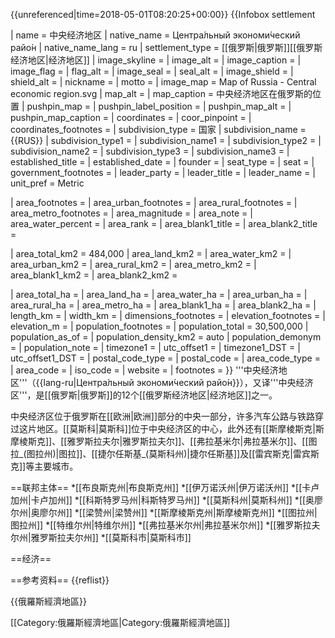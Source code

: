 {{unreferenced|time=2018-05-01T08:20:25+00:00}}
{{Infobox settlement
<!-- See Template:Infobox settlement for additional fields and descriptions -->
| name                    = 中央经济地区
| native_name             = Центра́льный экономи́ческий райо́н
| native_name_lang        = ru
| settlement_type         = [[俄罗斯|俄罗斯]][[俄罗斯经济地区|经济地区]]
| image_skyline           = 
| image_alt               = 
| image_caption           = 
| image_flag              = 
| flag_alt                = 
| image_seal              = 
| seal_alt                = 
| image_shield            = 
| shield_alt              = 
| nickname                = 
| motto                   = 
| image_map               = Map of Russia - Central economic region.svg
| map_alt                 = 
| map_caption             = 中央经济地区在俄罗斯的位置
| pushpin_map             = 
| pushpin_label_position  = 
| pushpin_map_alt         = 
| pushpin_map_caption     = 
| coordinates             = 
| coor_pinpoint           = 
| coordinates_footnotes   = 
| subdivision_type        = 国家
| subdivision_name        = {{RUS}}
| subdivision_type1       = 
| subdivision_name1       = 
| subdivision_type2       = 
| subdivision_name2       = 
| subdivision_type3       = 
| subdivision_name3       = 
| established_title       = 
| established_date        = 
| founder                 = 
| seat_type               = 
| seat                    = 
| government_footnotes    = 
| leader_party            = 
| leader_title            = 
| leader_name             = 
| unit_pref               = Metric
<!-- ALL fields with measurements have automatic unit conversion -->
<!-- for references: use <ref> tags -->
| area_footnotes          = 
| area_urban_footnotes    = <!-- <ref> </ref> -->
| area_rural_footnotes    = <!-- <ref> </ref> -->
| area_metro_footnotes    = <!-- <ref> </ref> -->
| area_magnitude          = <!-- <ref> </ref> -->
| area_note               = 
| area_water_percent      = 
| area_rank               = 
| area_blank1_title       = 
| area_blank2_title       = 
<!-- square kilometers -->
| area_total_km2          = 484,000
| area_land_km2           = 
| area_water_km2          = 
| area_urban_km2          = 
| area_rural_km2          = 
| area_metro_km2          = 
| area_blank1_km2         = 
| area_blank2_km2         = 
<!-- hectares -->
| area_total_ha           = 
| area_land_ha            = 
| area_water_ha           = 
| area_urban_ha           = 
| area_rural_ha           = 
| area_metro_ha           = 
| area_blank1_ha          = 
| area_blank2_ha          = 
| length_km               = 
| width_km                = 
| dimensions_footnotes    = 
| elevation_footnotes     = 
| elevation_m             = 
| population_footnotes    = 
| population_total        = 30,500,000
| population_as_of        = 
| population_density_km2  = auto
| population_demonym      = 
| population_note         = 
| timezone1               = 
| utc_offset1             = 
| timezone1_DST           = 
| utc_offset1_DST         = 
| postal_code_type        = 
| postal_code             = 
| area_code_type          = 
| area_code               = 
| iso_code                = 
| website                 = <!-- {{URL|example.com}} -->
| footnotes               = 
}}
'''中央经济地区'''（{{lang-ru|Центра́льный экономи́ческий райо́н}}），又译'''中央经济区'''，是[[俄罗斯|俄罗斯]]的12个[[俄罗斯经济地区|经济地区]]之一。

中央经济区位于俄罗斯在[[欧洲|欧洲]]部分的中央一部分，许多汽车公路与铁路穿过这片地区。[[莫斯科|莫斯科]]位于中央经济区的中心，此外还有[[斯摩棱斯克|斯摩棱斯克]]、[[雅罗斯拉夫尔|雅罗斯拉夫尔]]、[[弗拉基米尔|弗拉基米尔]]、[[图拉_(图拉州)|图拉]]、[[捷尔任斯基_(莫斯科州)|捷尔任斯基]]及[[雷宾斯克|雷宾斯克]]等主要城市。

==联邦主体==
*[[布良斯克州|布良斯克州]]
*[[伊万诺沃州|伊万诺沃州]]
*[[卡卢加州|卡卢加州]]
*[[科斯特罗马州|科斯特罗马州]]
*[[莫斯科州|莫斯科州]]
*[[奥廖尔州|奥廖尔州]]
*[[梁赞州|梁赞州]]
*[[斯摩棱斯克州|斯摩棱斯克州]]
*[[图拉州|图拉州]]
*[[特维尔州|特维尔州]]
*[[弗拉基米尔州|弗拉基米尔州]]
*[[雅罗斯拉夫尔州|雅罗斯拉夫尔州]]
*[[莫斯科市|莫斯科市]]

==经济==

==参考资料==
{{reflist}}

{{俄羅斯經濟地區}}

[[Category:俄羅斯經濟地區|Category:俄羅斯經濟地區]]